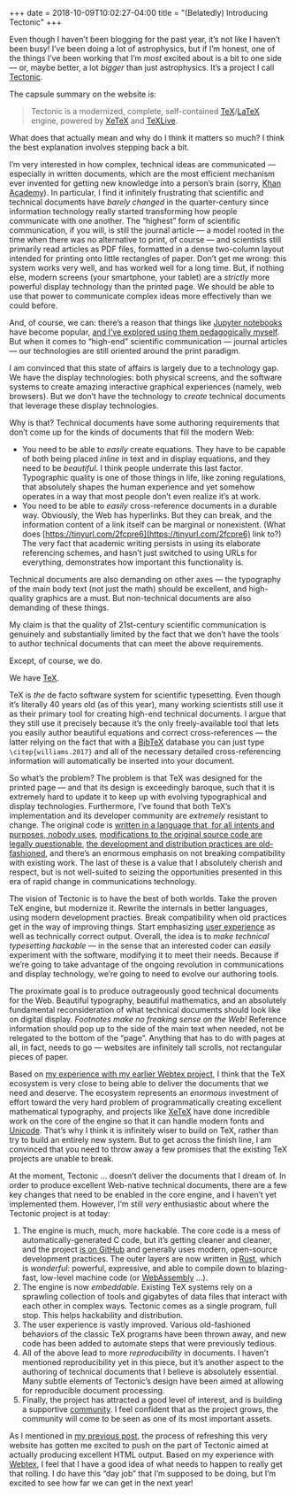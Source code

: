 +++
date = 2018-10-09T10:02:27-04:00
title = "(Belatedly) Introducing Tectonic"
+++

Even though I haven’t been blogging for the past year, it’s not like I haven’t
been busy! I’ve been doing a lot of astrophysics, but if I’m honest, one of
the things I’ve been working that I’m *most* excited about is a bit to one
side — or, maybe better, a lot *bigger* than just astrophysics. It’s a project
I call [Tectonic](https://tectonic-typesetting.github.io/).

The capsule summary on the website is:

> Tectonic is a modernized, complete, self-contained
> [TeX](https://www.tug.org/)/[LaTeX](https://www.latex-project.org/) engine,
> powered by [XeTeX](http://xetex.sourceforge.net/) and
> [TeXLive](https://www.tug.org/texlive/).

What does that actually mean and why do I think it matters so much? I think
the best explanation involves stepping back a bit.

<!-- more -->

I’m very interested in how complex, technical ideas are communicated —
especially in written documents, which are the most efficient mechanism ever
invented for getting new knowledge into a person’s brain (sorry,
[Khan Academy](https://www.khanacademy.org/)). In particular, I find it
infinitely frustrating that scientific and technical documents have *barely
changed* in the quarter-century since information technology really started
transforming how people communicate with one another. The “highest” form of
scientific communication, if you will, is still the journal article — a model
rooted in the time when there was no alternative to print, of course — and
scientists still primarily read articles as PDF files, formatted in a dense
two-column layout intended for printing onto little rectangles of paper. Don’t
get me wrong: this system works very well, and has worked well for a long
time. But, if nothing else, modern screens (your smartphone, your tablet) are
a *strictly* more powerful display technology than the printed page. We should
be able to use that power to communicate complex ideas more effectively than
we could before.

And, of course, we can: there’s a reason that things like
[Jupyter notebooks](https://jupyter.org/) have become popular,
[and I’ve explored using them pedagogically myself](/2014/03/elementary-gaussian-processes-in-python).
But when it comes to “high-end” scientific communication — journal articles —
our technologies are still oriented around the print paradigm.

I am convinced that this state of affairs is largely due to a technology gap.
We have the display technologies: both physical screens, and the software
systems to create amazing interactive graphical experiences (namely, web
browsers). But we don’t have the technology to *create* technical documents
that leverage these display technologies.

Why is that? Technical documents have some authoring requirements that don’t
come up for the kinds of documents that fill the modern Web:

- You need to be able to *easily* create equations. They have to be capable of
  both being placed *inline* in text and in display equations, and they need
  to be *beautiful*. I think people underrate this last factor. Typographic
  quality is one of those things in life, like zoning regulations, that
  absolutely shapes the human experience and yet somehow operates in a way
  that most people don’t even realize it’s at work.
- You need to be able to *easily* cross-reference documents in a durable way.
  Obviously, the Web has hyperlinks. But they can break, and the information
  content of a link itself can be marginal or nonexistent. (What does
  [https://tinyurl.com/2fcpre6](https://tinyurl.com/2fcpre6) link to?) The
  very fact that academic writing persists in using its elaborate referencing
  schemes, and hasn’t just switched to using URLs for everything, demonstrates
  how important this functionality is.

Technical documents are also demanding on other axes — the typography of the
main body text (not just the math) should be excellent, and high-quality
graphics are a must. But non-technical documents are also demanding of these
things.

My claim is that the quality of 21st-century scientific communication is
genuinely and substantially limited by the fact that we don’t have the tools
to author technical documents that can meet the above requirements.

Except, of course, we do.

We have [TeX](https://www.tug.org/).

TeX is *the* de facto software system for scientific typesetting. Even though
it’s literally 40 years old (as of this year), many working scientists still
use it as their primary tool for creating high-end technical documents. I
argue that they still use it precisely because it’s the only freely-available
tool that lets you easily author beautiful equations and correct
cross-references — the latter relying on the fact that with a
[BibTeX](http://www.bibtex.org/) database you can just type
`\citep{williams.2017}` and all of the necessary detailed cross-referencing
information will automatically be inserted into your document.

So what’s the problem? The problem is that TeX was designed for the printed
page — and that its design is exceedingly baroque, such that it is extremely
hard to update it to keep up with evolving typographical and display
technologies. Furthermore, I’ve found that both TeX’s implementation and its
developer community are *extremely* resistant to change. The original code is
[written in a language that, for all intents and purposes, nobody uses](https://en.wikipedia.org/wiki/WEB),
[modifications to the original source code are legally questionable](https://www.latex-project.org/lppl/lppl-1-2/#conditions-on-distribution-and-modification),
[the development and distribution practices are old-fashioned](https://ctan.org/),
and there’s an enormous emphasis on not breaking compatibility with existing
work. The last of these is a value that I absolutely cherish and respect, but
is not well-suited to seizing the opportunities presented in this era of rapid
change in communications technology.

The vision of Tectonic is to have the best of both worlds. Take the proven TeX
engine, but modernize it. Rewrite the internals in better languages, using
modern development practies. Break compatibility when old practices get in the
way of improving things. Start emphasizing
[user experience](https://en.wikipedia.org/wiki/User_experience) as well as
technically correct output. Overall, the idea is to *make technical
typesetting hackable* — in the sense that an interested coder can *easily*
experiment with the software, modifying it to meet their needs. Because if
we’re going to take advantage of the ongoing revolution in communications and
display technology, we’re going to need to evolve our authoring tools.

The proximate goal is to produce outrageously good technical documents for the
Web. Beautiful typography, beautiful mathematics, and an absolutely
fundamental reconsideration of what technical documents should look like on
digital display. *Footnotes make no freaking sense on the Web!* Reference
information should pop up to the side of the main text when needed, not be
relegated to the bottom of the “page”. Anything that has to do with pages at
all, in fact, needs to go — websites are infinitely tall scrolls, not
rectangular pieces of paper.

Based on
[my experience with my earlier Webtex project](/2015/08/the-rotation-period-and-magnetic-field-of-the-t-dwarf-2massi-j1047539212423),
I think that the TeX ecosystem is very close to being able to deliver the
documents that we need and deserve. The ecosystem represents an *enormous*
investment of effort toward the very hard problem of programmatically creating
excellent mathematical typography, and projects like
[XeTeX](http://xetex.sourceforge.net/) have done incredible work on the core
of the engine so that it can handle modern fonts and
[Unicode](http://unicode.org/standard/WhatIsUnicode.html). That’s why I think
it is infinitely wiser to build on TeX, rather than try to build an entirely
new system. But to get across the finish line, I am convinced that you need to
throw away a few promises that the existing TeX projects are unable to break.

At the moment, Tectonic … doesn’t deliver the documents that I dream of. In
order to produce excellent Web-native technical documents, there are a few key
changes that need to be enabled in the core engine, and I haven’t yet
implemented them. However, I’m still *very* enthusiastic about where the
Tectonic project is at today:

1. The engine is much, much, more hackable. The core code is a mess of
   automatically-generated C code, but it’s getting cleaner and cleaner, and
   the project
   [is on GitHub](https://github.com/tectonic-typesetting/tectonic/) and
   generally uses modern, open-source development practices. The outer layers
   are now written in [Rust](https://rust-lang.org/), which is *wonderful*:
   powerful, expressive, and able to compile down to blazing-fast, low-level
   machine code (or [WebAssembly](https://webassembly.org/) …).
2. The engine is now *embeddable*. Existing TeX systems rely on a sprawling
   collection of tools and gigabytes of data files that interact with each
   other in complex ways. Tectonic comes as a single program, full stop. This
   helps hackability and distribution.
3. The user experience is vastly improved. Various old-fashioned behaviors of
   the classic TeX programs have been thrown away, and new code has been added
   to automate steps that were previously tedious.
4. All of the above lead to more *reproducibility* in documents. I haven’t
   mentioned reproducibility yet in this piece, but it’s another aspect to the
   authoring of technical documents that I believe is absolutely essential.
   Many subtle elements of Tectonic’s design have been aimed at allowing for
   reproducible document processing.
5. Finally, the project has attracted a good level of interest, and is
   building a supportive [community](https://tectonic.newton.cx/). I feel
   confident that as the project grows, the community will come to be seen as
   one of its most important assets.

As I mentioned in [my previous post](/2018/website-refresh), the process
of refreshing this very website has gotten me excited to push on the part of
Tectonic aimed at actually producing excellent HTML output. Based on my
experience with [Webtex](https://pkgw.github.io/webtex/), I feel that I have a
good idea of what needs to happen to really get that rolling. I do have this
“day job” that I’m supposed to be doing, but I’m excited to see how far we can
get in the next year!
